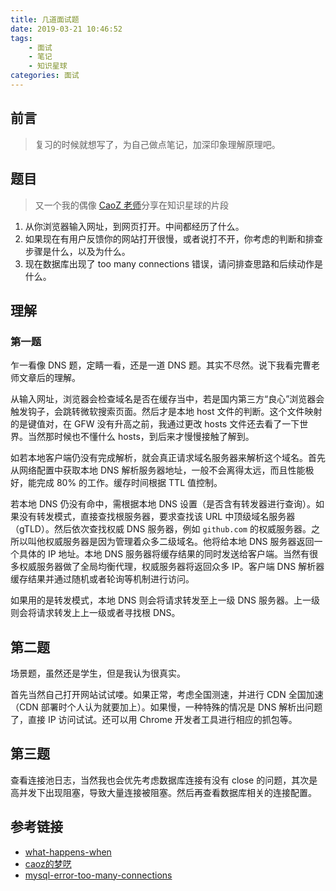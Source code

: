 ```yaml
---
title: 几道面试题
date: 2019-03-21 10:46:52
tags:
    - 面试
    - 笔记
    - 知识星球
categories: 面试
---
```


## 前言
> 复习的时候就想写了，为自己做点笔记，加深印象理解原理吧。

## 题目
> 又一个我的偶像 [CaoZ 老师](
https://www.zhihu.com/question/19596615/answer/12327310)分享在知识星球的片段

1. 从你浏览器输入网址，到网页打开。中间都经历了什么。
2. 如果现在有用户反馈你的网站打开很慢，或者说打不开，你考虑的判断和排查步骤是什么，以及为什么。
3. 现在数据库出现了 too many connections 错误，请问排查思路和后续动作是什么。

## 理解
### 第一题
乍一看像 DNS 题，定睛一看，还是一道 DNS 题。其实不尽然。说下我看完曹老师文章后的理解。

从输入网址，浏览器会检查域名是否在缓存当中，若是国内第三方“良心”浏览器会触发钩子，会跳转微软搜索页面。然后才是本地 host 文件的判断。这个文件映射的是键值对，在 GFW 没有升高之前，我通过更改 hosts 文件还去看了一下世界。当然那时候也不懂什么 hosts，到后来才慢慢接触了解到。

如若本地客户端仍没有完成解析，就会真正请求域名服务器来解析这个域名。首先从网络配置中获取本地 DNS 解析服务器地址，一般不会离得太远，而且性能极好，能完成 80% 的工作。缓存时间根据 TTL 值控制。

若本地 DNS 仍没有命中，需根据本地 DNS 设置（是否含有转发器进行查询）。如果没有转发模式，直接查找根服务器，要求查找该 URL 中顶级域名服务器（gTLD）。然后依次查找权威 DNS 服务器，例如 `github.com` 的权威服务器。之所以叫他权威服务器是因为管理着众多二级域名。他将给本地 DNS 服务器返回一个具体的 IP 地址。本地 DNS 服务器将缓存结果的同时发送给客户端。当然有很多权威服务器做了全局均衡代理，权威服务器将返回众多 IP。客户端 DNS 解析器缓存结果并通过随机或者轮询等机制进行访问。

如果用的是转发模式，本地 DNS 则会将请求转发至上一级 DNS 服务器。上一级则会将请求转发上上一级或者寻找根 DNS。


## 第二题
场景题，虽然还是学生，但是我认为很真实。

首先当然自己打开网站试试喽。如果正常，考虑全国测速，并进行 CDN 全国加速（CDN 部署时个人认为就要加上）。如果慢，一种特殊的情况是 DNS 解析出问题了，直接 IP 访问试试。还可以用 Chrome 开发者工具进行相应的抓包等。

## 第三题
查看连接池日志，当然我也会优先考虑数据库连接有没有 close 的问题，其次是高并发下出现阻塞，导致大量连接被阻塞。然后再查看数据库相关的连接配置。

## 参考链接
- [what-happens-when](https://github.com/alex/what-happens-when)
- [caoz的梦呓](https://mp.weixin.qq.com/s?__biz=MzI0MjA1Mjg2Ng==&mid=209679438&idx=1&sn=d68c1512ad23f6e164f69bd351a18c62&scene=7&ascene=0&devicetype=android-27&version=2607033a&nettype=WIFI&abtest_cookie=BAABAAoACwASABQABAAmlx4AV5keAJuZHgCgmR4AAAA%3D&lang=zh_CN&pass_ticket=IwU%2BrHnkJALzgEGVy5PIkB2lrT7AmStPIpUk58wRR6g%3D&wx_header=1)
- [mysql-error-too-many-connections](https://www.percona.com/blog/2013/11/28/mysql-error-too-many-connections/)
